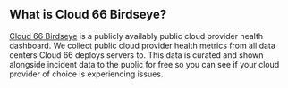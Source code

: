 <!-- post: -->


## What is Cloud 66 Birdseye?
[Cloud 66 Birdseye](https://birdseye.cloud66.com) is a publicly availably public cloud provider health dashboard.
We collect public cloud provider health metrics from all data centers Cloud 66 deploys servers to. This data is curated and shown alongside incident data to the public for free so you can see if your cloud provider of choice is experiencing issues.

